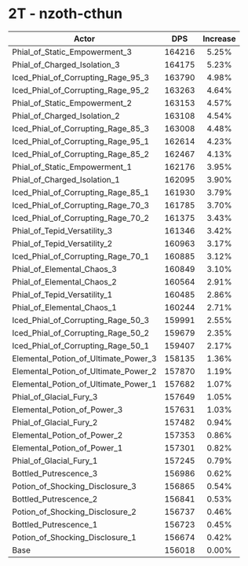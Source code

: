 # 2T - nzoth-cthun
| Actor | DPS | Increase |
|---|:---:|:---:|
|Phial_of_Static_Empowerment_3|164216|5.25%|
|Phial_of_Charged_Isolation_3|164175|5.23%|
|Iced_Phial_of_Corrupting_Rage_95_3|163790|4.98%|
|Iced_Phial_of_Corrupting_Rage_95_2|163263|4.64%|
|Phial_of_Static_Empowerment_2|163153|4.57%|
|Phial_of_Charged_Isolation_2|163108|4.54%|
|Iced_Phial_of_Corrupting_Rage_85_3|163008|4.48%|
|Iced_Phial_of_Corrupting_Rage_95_1|162614|4.23%|
|Iced_Phial_of_Corrupting_Rage_85_2|162467|4.13%|
|Phial_of_Static_Empowerment_1|162176|3.95%|
|Phial_of_Charged_Isolation_1|162095|3.90%|
|Iced_Phial_of_Corrupting_Rage_85_1|161930|3.79%|
|Iced_Phial_of_Corrupting_Rage_70_3|161785|3.70%|
|Iced_Phial_of_Corrupting_Rage_70_2|161375|3.43%|
|Phial_of_Tepid_Versatility_3|161346|3.42%|
|Phial_of_Tepid_Versatility_2|160963|3.17%|
|Iced_Phial_of_Corrupting_Rage_70_1|160885|3.12%|
|Phial_of_Elemental_Chaos_3|160849|3.10%|
|Phial_of_Elemental_Chaos_2|160564|2.91%|
|Phial_of_Tepid_Versatility_1|160485|2.86%|
|Phial_of_Elemental_Chaos_1|160244|2.71%|
|Iced_Phial_of_Corrupting_Rage_50_3|159991|2.55%|
|Iced_Phial_of_Corrupting_Rage_50_2|159679|2.35%|
|Iced_Phial_of_Corrupting_Rage_50_1|159407|2.17%|
|Elemental_Potion_of_Ultimate_Power_3|158135|1.36%|
|Elemental_Potion_of_Ultimate_Power_2|157870|1.19%|
|Elemental_Potion_of_Ultimate_Power_1|157682|1.07%|
|Phial_of_Glacial_Fury_3|157649|1.05%|
|Elemental_Potion_of_Power_3|157631|1.03%|
|Phial_of_Glacial_Fury_2|157482|0.94%|
|Elemental_Potion_of_Power_2|157353|0.86%|
|Elemental_Potion_of_Power_1|157301|0.82%|
|Phial_of_Glacial_Fury_1|157245|0.79%|
|Bottled_Putrescence_3|156986|0.62%|
|Potion_of_Shocking_Disclosure_3|156865|0.54%|
|Bottled_Putrescence_2|156841|0.53%|
|Potion_of_Shocking_Disclosure_2|156737|0.46%|
|Bottled_Putrescence_1|156723|0.45%|
|Potion_of_Shocking_Disclosure_1|156674|0.42%|
|Base|156018|0.00%|
